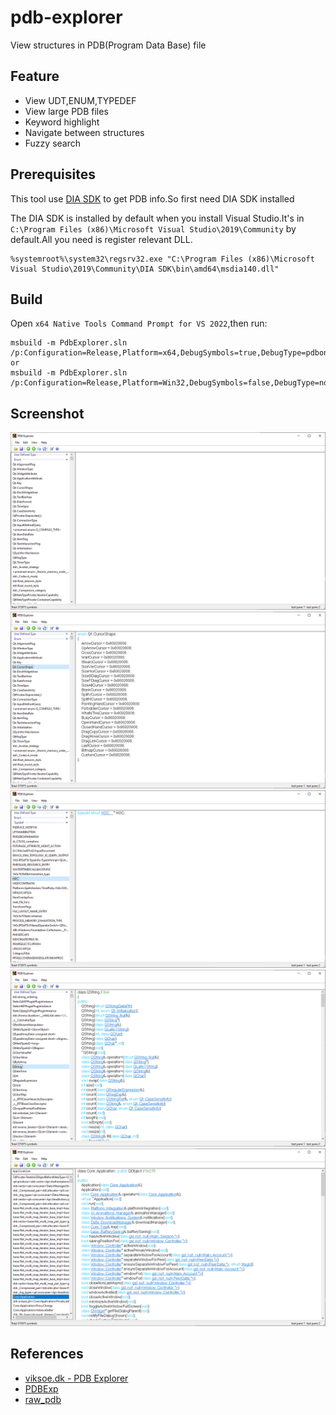 # pdb-explorer

View structures in PDB(Program Data Base) file

## Feature
- View UDT,ENUM,TYPEDEF 
- View large PDB files
- Keyword highlight
- Navigate between structures
- Fuzzy search

## Prerequisites
This tool use [DIA SDK](https://learn.microsoft.com/en-us/visualstudio/debugger/debug-interface-access/debug-interface-access-sdk?view=vs-2022) to get PDB info.So first need DIA SDK installed

The DIA SDK is installed by default when you install Visual Studio.It's in `C:\Program Files (x86)\Microsoft Visual Studio\2019\Community` by default.All you need is register relevant DLL.
```
%systemroot%\system32\regsrv32.exe "C:\Program Files (x86)\Microsoft Visual Studio\2019\Community\DIA SDK\bin\amd64\msdia140.dll"
```

## Build
Open `x64 Native Tools Command Prompt for VS 2022`,then run:
```
msbuild -m PdbExplorer.sln /p:Configuration=Release,Platform=x64,DebugSymbols=true,DebugType=pdbonly
or
msbuild -m PdbExplorer.sln /p:Configuration=Release,Platform=Win32,DebugSymbols=false,DebugType=none
```

## Screenshot
<img src="./doc/img/home.png" />
<img src="./doc/img/enum.png" />
<img src="./doc/img/typedef.png" />
<img src="./doc/img/udt.png" />
<img src="./doc/img/search.png" />

## References
- [viksoe.dk - PDB Explorer](https://www.viksoe.dk/code/pdbexplorer.htm)
- [PDBExp](https://github.com/titilima/PDBExp)
- [raw_pdb](https://github.com/MolecularMatters/raw_pdb)

